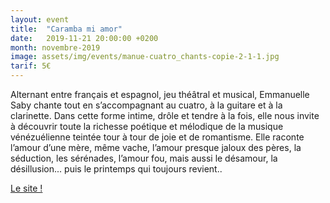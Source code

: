 ```yaml
---
layout: event
title:  "Caramba mi amor"
date:   2019-11-21 20:00:00 +0200
month: novembre-2019
image: assets/img/events/manue-cuatro_chants-copie-2-1-1.jpg
tarif: 5€
---
```


Alternant entre français et espagnol, jeu théâtral et musical, Emmanuelle Saby chante tout en s’accompagnant au cuatro, à la guitare et à la clarinette. Dans cette forme intime, drôle et tendre à la fois, elle nous invite à découvrir toute la richesse poétique et mélodique de la musique vénézuélienne teintée tour à tour de joie et de romantisme. Elle raconte l’amour d’une mère, même vache, l’amour presque jaloux des pères, la séduction, les sérénades, l’amour fou, mais aussi le désamour, la désillusion... puis le printemps qui toujours revient..

[Le site !](http://emmanuelle-saby.fr/)
